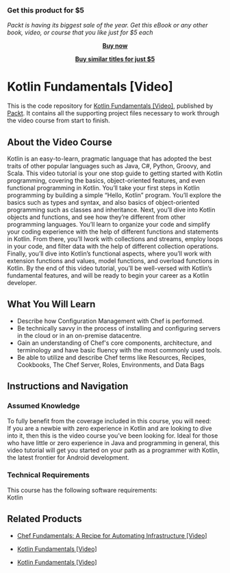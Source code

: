 
### Get this product for $5

<i>Packt is having its biggest sale of the year. Get this eBook or any other book, video, or course that you like just for $5 each</i>


<b><p align='center'>[Buy now](https://packt.link/9781788477260)</p></b>


<b><p align='center'>[Buy similar titles for just $5](https://subscription.packtpub.com/search)</p></b>


# Kotlin Fundamentals [Video]
This is the code repository for [Kotlin Fundamentals [Video]](https://www.packtpub.com/application-development/kotlin-fundamentals-video?utm_source=github&utm_medium=repository&utm_campaign=9781788477260), published by [Packt](https://www.packtpub.com/?utm_source=github). It contains all the supporting project files necessary to work through the video course from start to finish.
## About the Video Course
Kotlin is an easy-to-learn, pragmatic language that has adopted the best traits of other popular languages such as Java, C#, Python, Groovy, and Scala. This video tutorial is your one stop guide to getting started with Kotlin programming, covering the basics, object-oriented features, and even functional programming in Kotlin.
You’ll take your first steps in Kotlin programming by building a simple “Hello, Kotlin” program. You’ll explore the basics such as types and syntax, and also basics of object-oriented programming such as classes and inheritance. Next, you’ll dive into Kotlin objects and functions, and see how they’re different from other programming languages. You’ll learn to organize your code and simplify your coding experience with the help of different functions and statements in Kotlin. From there, you’ll lwork with collections and streams, employ loops in your code, and filter data with the help of different collection operations. 
Finally, you’ll dive into Kotlin’s functional aspects, where you’ll work with extension functions and values, model functions, and overload functions in Kotlin. By the end of this video tutorial, you’ll be well-versed with Kotlin’s fundamental features, and will be ready to begin your career as a Kotlin developer.

<H2>What You Will Learn</H2>
<DIV class=book-info-will-learn-text>
<UL>
<LI>Describe how Configuration Management with Chef is performed. 
<LI>Be technically savvy in the process of installing and configuring servers in the cloud or in an on-premise datacentre. 
<LI>Gain an understanding of Chef's core components, architecture, and terminology and have basic fluency with the most commonly used tools. 
<LI>Be able to utilize and describe Chef terms like Resources, Recipes, Cookbooks, The Chef Server, Roles, Environments, and Data Bags </LI></UL></DIV>

## Instructions and Navigation
### Assumed Knowledge
To fully benefit from the coverage included in this course, you will need:<br/>
If you are a newbie with zero experience in Kotlin and are looking to dive into it, then this is the video course you’ve been looking for. Ideal for those who have little or zero experience in Java and programming in general, this video tutorial will get you started on your path as a programmer with Kotlin, the latest frontier for Android development.	
### Technical Requirements
This course has the following software requirements:<br/>
Kotlin

## Related Products
* [Chef Fundamentals: A Recipe for Automating Infrastructure [Video]](https://www.packtpub.com/application-development/chef-fundamentals-recipe-automating-infrastructure-video?utm_source=github&utm_medium=repository&utm_campaign=9781838824839)

* [Kotlin Fundamentals [Video]](https://www.packtpub.com/application-development/kotlin-fundamentals-video?utm_source=github&utm_medium=repository&utm_campaign=9781788477260)

* [Kotlin Fundamentals [Video]](https://www.packtpub.com/application-development/kotlin-fundamentals-video?utm_source=github&utm_medium=repository&utm_campaign=9781788477260)

